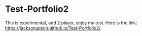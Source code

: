 # Test-Portfolio2

This is experimental, and 2 player, enjoy my test. Here is the link: https://jacksonuptain.github.io/Test-Portfolio2/
